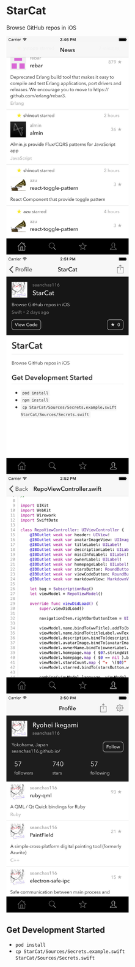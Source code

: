 # StarCat

Browse GitHub repos in iOS

<img src="Screenshots/news.jpg" width="320">
<img src="Screenshots/repo.jpg" width="320">
<img src="Screenshots/source.jpg" width="320">
<img src="Screenshots/user.jpg" width="320">

## Get Development Started

* `pod install`
* `cp StarCat/Sources/Secrets.example.swift StarCat/Sources/Secrets.swift`

